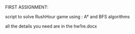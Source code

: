 
FIRST ASSIGNMENT:

script to solve RushHour game using : A* and BFS algorithms

all the details you need are in the hw1re.docx 
